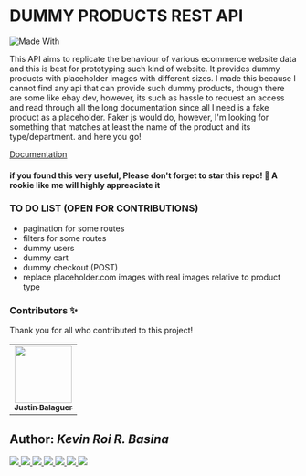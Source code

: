 
# DUMMY PRODUCTS REST API
![Made With](https://img.shields.io/badge/Made%20with-Node.JS-68A063?style=for-the-badge&logo=Node.JS)

This API aims to replicate the behaviour of various ecommerce website data and this is best for prototyping such kind of website. It provides dummy products with placeholder images with different sizes. I made this because I cannot find any api that can provide such dummy products, though there are some like ebay dev, however, its such as hassle to request an access and read through all the long documentation since all I need is a fake product as a placeholder. Faker js would do, however, I'm looking for something that matches at least the name of the product and its type/department. and here you go!

[Documentation](https://dummyproducts-api.herokuapp.com)

#### if you found this very useful, Please don't forget to star this repo! :tada: A rookie like me will highly appreaciate it

### TO DO LIST (OPEN FOR CONTRIBUTIONS)
- pagination for some routes
- filters for some routes
- dummy users
- dummy cart
- dummy checkout (POST)
- replace placeholder.com images with real images relative to product type

### Contributors ✨

Thank you for all who contributed to this project!

<table>
	<tr>
		<td align="center">
			<a href="https://github.com/justinbalaguer">
			<img src="https://avatars0.githubusercontent.com/u/26339491?s=400&u=c1f802af9e6c33df21f4314d2065dc2be7d12e51&v=4" width="100px;" alt=""/><br /><sub><b>
Justin Balaguer</b></sub></a></a>
		</td>
	</tr>
</table>

## Author: <i>Kevin Roi R. Basina</i>
<a href="https://github.com/rookiemonkey">
	<img src="https://img.shields.io/badge/GitHub-100000?style=for-the-badge&logo=github&logoColor=white" />
</a>
<a href="https://ph.linkedin.com/in/kevin-roi-rigor-basina-668136185">
	<img src="https://img.shields.io/badge/LinkedIn-0077B5?style=for-the-badge&logo=linkedin&logoColor=white">
</a>
<a href="https://www.facebook.com/kevinroibasina">
	<img src="https://img.shields.io/badge/Facebook-1877F2?style=for-the-badge&logo=facebook&logoColor=white" />
<a>
<a href="https://www.instagram.com/timemachineni_roi/">
	<img src="https://img.shields.io/badge/Instagram-E4405F?style=for-the-badge&logo=instagram&logoColor=white">
</a>
<a href="https://twitter.com/tymmchineni_roi">
	<img src="https://img.shields.io/badge/Twitter-1DA1F2?style=for-the-badge&logo=twitter&logoColor=white">
</a>
<a href="mailto: kevinroirigorbasina@protonmail.com">
	<img src="https://img.shields.io/badge/ProtonMail-8B89CC?style=for-the-badge&logo=protonmail&logoColor=white">
</a>
<a href="mailto: kevinroirigorbasina@gmail.com">
	<img src="https://img.shields.io/badge/Gmail-D14836?style=for-the-badge&logo=gmail&logoColor=white">
</a>